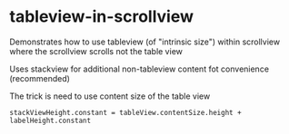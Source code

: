 # tableview-in-scrollview

Demonstrates how to use tableview (of "intrinsic size") within scrollview where the scrollview scrolls not the table view

Uses stackview for additional non-tableview content fot convenience (recommended) 

The trick is need to use content size of the table view

`stackViewHeight.constant = tableView.contentSize.height + labelHeight.constant`
